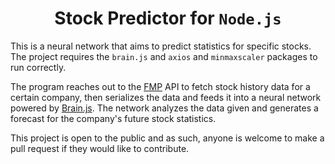 <h1 align="center">Stock Predictor for <code>Node.js</code></h1>

This is a neural network that aims to predict statistics for specific stocks.
The project requires the `brain.js` and `axios` and `minmaxscaler` packages to run correctly.

The program reaches out to the [FMP](https://financialmodelingprep.com) API to fetch stock history data for a certain company, then serializes the data and feeds it into a neural network powered by [Brain.js](https://brain.js.org). The network analyzes the data given and generates a forecast for the company's future stock statistics.

This project is open to the public and as such, anyone is welcome to make a pull request if they would like to contribute.
